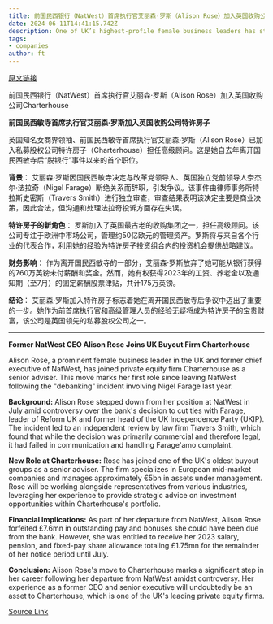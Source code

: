 ```yaml
---
title: 前国民西银行（NatWest）首席执行官艾丽森·罗斯（Alison Rose）加入英国收购公司Charterhouse
date: 2024-06-11T14:41:15.742Z
description: One of UK’s highest-profile female business leaders has started at private equity group as senior adviser
tags: 
- companies
author: ft
---
```


[原文链接](https://ft.com/content/c3d09620-fa23-43b2-93db-d73144a4b7f2)

前国民西银行（NatWest）首席执行官艾丽森·罗斯（Alison Rose）加入英国收购公司Charterhouse

**前国民西敏寺首席执行官艾丽森·罗斯加入英国收购公司特许房子**

英国知名女商界领袖、前国民西敏寺首席执行官艾丽森·罗斯（Alison Rose）已加入私募股权公司特许房子（Charterhouse）担任高级顾问。这是她自去年离开国民西敏寺后“脱银行”事件以来的首个职位。

**背景**：
艾丽森·罗斯因国民西敏寺决定与改革党领导人、英国独立党前领导人奈杰尔·法拉奇（Nigel Farage）断绝关系而辞职，引发争议。该事件由律师事务所特拉斯史密斯（Travers Smith）进行独立审查，审查结果表明该决定主要是商业决策，因此合法，但沟通和处理法拉奇投诉方面存在失误。

**特许房子的新角色**：
罗斯加入了英国最古老的收购集团之一，担任高级顾问。该公司专注于欧洲中市场公司，管理约50亿欧元的管理资产。罗斯将与来自各个行业的代表合作，利用她的经验为特许房子投资组合内的投资机会提供战略建议。

**财务影响**：
作为离开国民西敏寺的一部分，艾丽森·罗斯放弃了她可能从银行获得的760万英镑未付薪酬和奖金。然而，她有权获得2023年的工资、养老金以及通知期（至7月）的固定薪酬股票津贴，共计175万英镑。

**结论**：
艾丽森·罗斯加入特许房子标志着她在离开国民西敏寺后争议中迈出了重要的一步。她作为前首席执行官和高级管理人员的经验无疑将成为特许房子的宝贵财富，该公司是英国领先的私募股权公司之一。

---

 **Former NatWest CEO Alison Rose Joins UK Buyout Firm Charterhouse**

Alison Rose, a prominent female business leader in the UK and former chief executive of NatWest, has joined private equity firm Charterhouse as a senior adviser. This move marks her first role since leaving NatWest following the "debanking" incident involving Nigel Farage last year. 

**Background:**
Alison Rose stepped down from her position at NatWest in July amid controversy over the bank's decision to cut ties with Farage, leader of Reform UK and former head of the UK Independence Party (UKIP). The incident led to an independent review by law firm Travers Smith, which found that while the decision was primarily commercial and therefore legal, it had failed in communication and handling Farage'amo complaint.

**New Role at Charterhouse:**
Rose has joined one of the UK's oldest buyout groups as a senior adviser. The firm specializes in European mid-market companies and manages approximately €5bn in assets under management. Rose will be working alongside representatives from various industries, leveraging her experience to provide strategic advice on investment opportunities within Charterhouse's portfolio.

**Financial Implications:**
As part of her departure from NatWest, Alison Rose forfeited £7.6mn in outstanding pay and bonuses she could have been due from the bank. However, she was entitled to receive her 2023 salary, pension, and fixed-pay share allowance totaling £1.75mn for the remainder of her notice period until July.

**Conclusion:**
Alison Rose's move to Charterhouse marks a significant step in her career following her departure from NatWest amidst controversy. Her experience as a former CEO and senior executive will undoubtedly be an asset to Charterhouse, which is one of the UK's leading private equity firms.

[Source Link](https://ft.com/content/c3d09620-fa23-43b2-93db-d73144a4b7f2)

